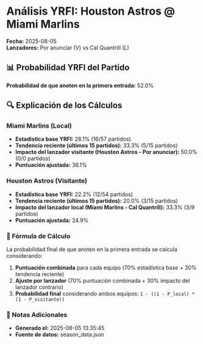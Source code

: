 # Análisis YRFI: Houston Astros @ Miami Marlins

**Fecha:** 2025-08-05  
**Lanzadores:** Por anunciar (V) vs Cal Quantrill (L)

## 📊 Probabilidad YRFI del Partido

**Probabilidad de que anoten en la primera entrada:** 52.0%

## 🔍 Explicación de los Cálculos

### Miami Marlins (Local)
- **Estadística base YRFI:** 28.1% (16/57 partidos)
- **Tendencia reciente (últimos 15 partidos):** 33.3% (5/15 partidos)
- **Impacto del lanzador visitante (Houston Astros - Por anunciar):** 50.0% (0/0 partidos)
- **Puntuación ajustada:** 36.1%

### Houston Astros (Visitante)
- **Estadística base YRFI:** 22.2% (12/54 partidos)
- **Tendencia reciente (últimos 15 partidos):** 20.0% (3/15 partidos)
- **Impacto del lanzador local (Miami Marlins - Cal Quantrill):** 33.3% (3/9 partidos)
- **Puntuación ajustada:** 24.9%

### 📝 Fórmula de Cálculo

La probabilidad final de que anoten en la primera entrada se calcula considerando:
1. **Puntuación combinada** para cada equipo (70% estadística base + 30% tendencia reciente)
2. **Ajuste por lanzador** (70% puntuación combinada + 30% impacto del lanzador contrario)
3. **Probabilidad final** considerando ambos equipos: `1 - ((1 - P_local) * (1 - P_visitante))`

### 📌 Notas Adicionales

- **Generado el:** 2025-08-05 13:35:45
- **Fuente de datos:** season_data.json
